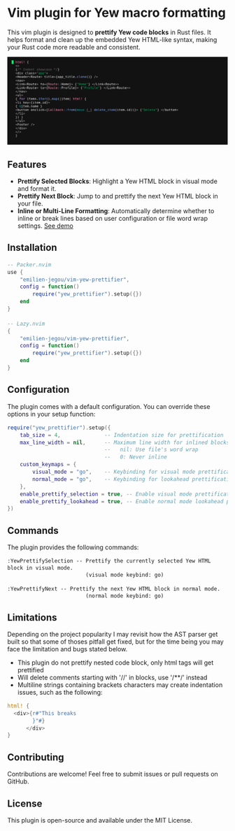 # Vim plugin for Yew macro formatting

This vim plugin is designed to **prettify Yew code blocks** in Rust files. It helps format and clean up the embedded Yew HTML-like syntax, making your Rust code more readable and consistent.

![Project Demo](doc/demo.gif)

## Features

- **Prettify Selected Blocks**: Highlight a Yew HTML block in visual mode and format it.
- **Prettify Next Block**: Jump to and prettify the next Yew HTML block in your file.
- **Inline or Multi-Line Formatting**: Automatically determine whether to inline or break lines based on user configuration or file word wrap settings. [See demo](doc/demo-word-wrap.gif)

## Installation

```lua
-- Packer.nvim
use {
    "emilien-jegou/vim-yew-prettifier",
    config = function()
        require("yew_prettifier").setup({})
    end
}

-- Lazy.nvim
{
    "emilien-jegou/vim-yew-prettifier",
    config = function()
        require("yew_prettifier").setup({})
    end
}
```

## Configuration

The plugin comes with a default configuration. You can override these options in your setup function:

```lua
require("yew_prettifier").setup({
    tab_size = 4,              -- Indentation size for prettification
    max_line_width = nil,      -- Maximum line width for inlined blocks
                               --   nil: Use file's word wrap
                               --   0: Never inline
    custom_keymaps = {
        visual_mode = "go",    -- Keybinding for visual mode prettification
        normal_mode = "go",    -- Keybinding for lookahead prettification
    },
    enable_prettify_selection = true, -- Enable visual mode prettification and :YewPrettifySelection command
    enable_prettify_lookahead = true, -- Enable normal mode lookahead prettification and :YewPrettifyNext command
})
```

## Commands

The plugin provides the following commands:

```vim
:YewPrettifySelection -- Prettify the currently selected Yew HTML block in visual mode.
                         (visual mode keybind: go)

:YewPrettifyNext -- Prettify the next Yew HTML block in normal mode. 
                         (normal mode keybind: go)
```

## Limitations

Depending on the project popularity I may revisit how the AST parser get built
so that some of thoses pitfall get fixed, but for the time being you may face
the limitation and bugs stated below.
- This plugin do not prettify nested code block, only html tags will get prettified
- Will delete comments starting with '//' in blocks, use '/**/' instead
- Multiline strings containing brackets characters may create indentation issues, such as the following:
```rust
html! {
  <div>{r#"This breaks
        }"#}
      </div>
}
```

## Contributing

Contributions are welcome! Feel free to submit issues or pull requests on GitHub.

## License 

This plugin is open-source and available under the MIT License.

